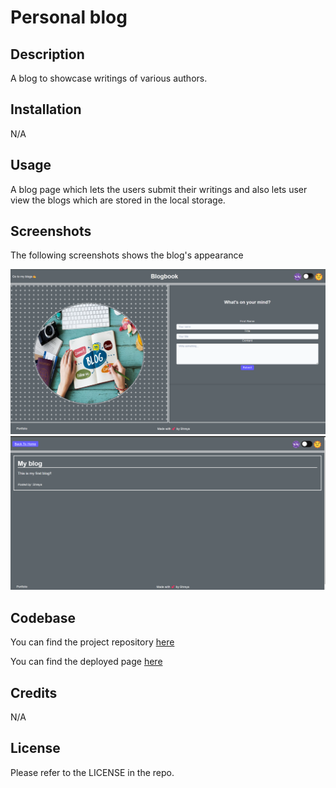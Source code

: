 # Personal blog

## Description

A blog to showcase writings of various authors.

## Installation

N/A

## Usage

A blog page which lets the users submit their writings and also lets user view the blogs which are stored in the local storage.

## Screenshots

The following screenshots shows the blog's appearance

![Screenshot of blog entry page](./images/blog-entry.png)
![Screenshot of blogs display page](./images/blogs.png)

## Codebase

You can find the project repository [here](https://github.com/shreyareddy6/my-first-blog.git)

You can find the deployed page [here](https://shreyareddy6.github.io/employee-payroll-tracker/)

## Credits

N/A

## License

Please refer to the LICENSE in the repo.
